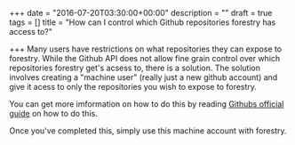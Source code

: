 +++
date = "2016-07-20T03:30:00+00:00"
description = ""
draft = true
tags = []
title = "How can I control which Github repositories forestry has access to?"

+++
Many users have restrictions on what repositories they can expose to forestry. While the Github API does not allow fine grain control over which repositories forestry get's acsess to, there is a solution. The solution involves creating a "machine user" (really just a new github account) and give it acess to only the repositories you wish to expose to forestry.

You can get more imformation on how to do this by reading [Githubs official guide](https://developer.github.com/guides/managing-deploy-keys/#machine-users) on how to do this.

Once you've completed this, simply use this machine account with forestry.
